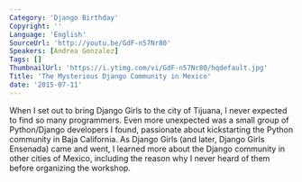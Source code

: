 ```yaml
---
Category: 'Django Birthday'
Copyright: ''
Language: 'English'
SourceUrl: 'http://youtu.be/GdF-n57Nr80'
Speakers: [Andrea Gonzalez]
Tags: []
ThumbnailUrl: 'https://i.ytimg.com/vi/GdF-n57Nr80/hqdefault.jpg'
Title: 'The Mysterious Django Community in Mexico'
date: '2015-07-11'
---
```

When I set out to bring Django Girls to the city of Tijuana, I never expected to find so many programmers. Even more unexpected was a small group of Python/Django developers I found, passionate about kickstarting the Python community in Baja California. As Django Girls (and later, Django Girls Ensenada) came and went, I learned more about the Django community in other cities of Mexico, including the reason why I never heard of them before organizing the workshop.